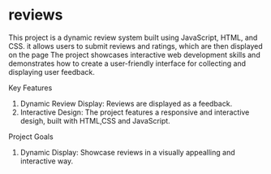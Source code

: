 # reviews
This project is a dynamic review system built using JavaScript, HTML, and CSS. it allows users to submit reviews and ratings, which are then displayed on the page
The project showcases interactive web development skills and demonstrates how to create a user-friendly interface for collecting and displaying user feedback.

Key Features
1.  Dynamic Review Display: Reviews are displayed as a feedback.
2.  Interactive Design: The project features a responsive and interactive desigh, built with HTML,CSS and JavaScript.

Project Goals
1.  Dynamic Display: Showcase reviews in a visually appealling and interactive way.
   
